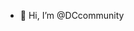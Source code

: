 - 👋 Hi, I’m @DCcommunity
<!---
DCcommunity/DCcommunity is a ✨ special ✨ repository because its `README.md` (this file) appears on your GitHub profile.
You can click the Preview link to take a look at your changes.
--->
